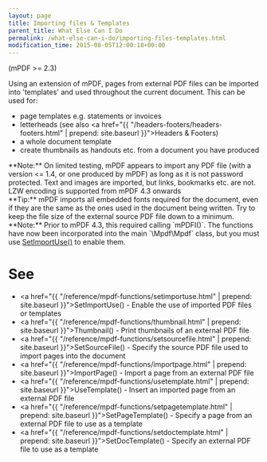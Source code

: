 ```yaml
---
layout: page
title: Importing files & Templates
parent_title: What Else Can I Do
permalink: /what-else-can-i-do/importing-files-templates.html
modification_time: 2015-08-05T12:00:18+00:00
---
```


(mPDF >= 2.3)

Using an extension of mPDF, pages from external PDF files can be imported into 'templates' and used throughout the
current document. This can be used for:

- page templates e.g. statements or invoices
- letterheads (see also <a href="{{ "/headers-footers/headers-footers.html" | prepend: site.baseurl }}">Headers & Footers</a>)
- a whole document template
- create thumbnails as handouts etc. from a document you have produced

<div class="alert alert-info" role="alert" markdown="1">
  **Note:** On limited testing, mPDF appears to import any PDF file (with a version <= 1.4, or one
  produced by mPDF) as long as it is not password protected. Text and images are imported, but links, bookmarks etc.
  are not. LZW encoding is supported from mPDF 4.3 onwards
</div>

<div class="alert alert-success" role="alert" markdown="1">
  **Tip:** mPDF imports all embedded fonts required for the document, even if they are the same as the
  ones used in the document being written. Try to keep the file size of the external source PDF file down to a minimum.
</div>

<div class="alert alert-info" role="alert" markdown="1">
  **Note:** Prior to mPDF 4.3, this required calling `mPDFI()`. The functions have now been incorporated
  into the main `\Mpdf\Mpdf` class, but you must use
  <a href="{{ "/reference/mpdf-functions/setimportuse.html" | prepend: site.baseurl }}">SetImportUse()</a> to
  enable them.
</div>

# See

- <a href="{{ "/reference/mpdf-functions/setimportuse.html" | prepend: site.baseurl }}">SetImportUse()</a> - Enable the use of imported PDF files or templates
- <a href="{{ "/reference/mpdf-functions/thumbnail.html" | prepend: site.baseurl }}">Thumbnail()</a> - Print thumbnails of an external PDF file
- <a href="{{ "/reference/mpdf-functions/setsourcefile.html" | prepend: site.baseurl }}">SetSourceFile()</a> - Specify the source PDF file used to import pages into the document
- <a href="{{ "/reference/mpdf-functions/importpage.html" | prepend: site.baseurl }}">ImportPage()</a> - Import a page from an external PDF file
- <a href="{{ "/reference/mpdf-functions/usetemplate.html" | prepend: site.baseurl }}">UseTemplate()</a> - Insert an imported page from an external PDF file
- <a href="{{ "/reference/mpdf-functions/setpagetemplate.html" | prepend: site.baseurl }}">SetPageTemplate()</a> - Specify a page from an external PDF file to use as a template
- <a href="{{ "/reference/mpdf-functions/setdoctemplate.html" | prepend: site.baseurl }}">SetDocTemplate()</a> - Specify an external PDF file to use as a template
